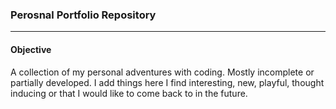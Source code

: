 ### Perosnal Portfolio Repository
***

#### Objective

A collection of my personal adventures with coding. Mostly incomplete or partially developed. I add things here I find interesting, new, playful, thought inducing or that I would like to come back to in the future.

